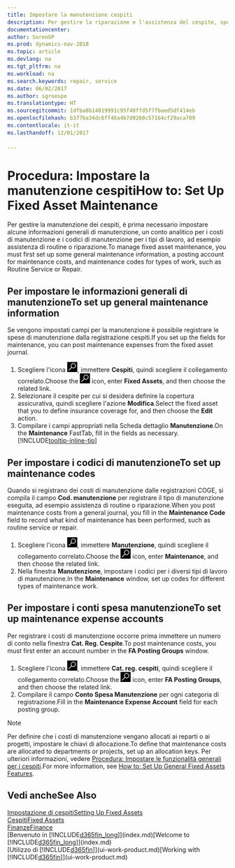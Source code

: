 ```yaml
---
title: Impostare la manutenzione cespiti
description: Per gestire la riparazione e l'assistenza del cespite, specificare le informazioni di manutenzione generali, i codici per il tipo di lavoro e un conto registrazione per i costi.
documentationcenter: 
author: SorenGP
ms.prod: dynamics-nav-2018
ms.topic: article
ms.devlang: na
ms.tgt_pltfrm: na
ms.workload: na
ms.search.keywords: repair, service
ms.date: 06/02/2017
ms.author: sgroespe
ms.translationtype: HT
ms.sourcegitcommit: 1dfba8b14019991c95f40ffd5f7fbaed5df414eb
ms.openlocfilehash: b3776a34dc6ff46a4b7d9260c57164cf29aca709
ms.contentlocale: it-it
ms.lasthandoff: 12/01/2017

---
```

# <a name="how-to-set-up-fixed-asset-maintenance"></a><span data-ttu-id="88542-103">Procedura: Impostare la manutenzione cespiti</span><span class="sxs-lookup"><span data-stu-id="88542-103">How to: Set Up Fixed Asset Maintenance</span></span>
<span data-ttu-id="88542-104">Per gestire la manutenzione dei cespiti, è prima necessario impostare alcune informazioni generali di manutenzione, un conto analitico per i costi di manutenzione e i codici di manutenzione per i tipi di lavoro, ad esempio assistenza di routine o riparazione.</span><span class="sxs-lookup"><span data-stu-id="88542-104">To manage fixed asset maintenance, you must first set up some general maintenance information, a posting account for maintenance costs, and maintenance codes for types of work, such as Routine Service or Repair.</span></span>

## <a name="to-set-up-general-maintenance-information"></a><span data-ttu-id="88542-105">Per impostare le informazioni generali di manutenzione</span><span class="sxs-lookup"><span data-stu-id="88542-105">To set up general maintenance information</span></span>
<span data-ttu-id="88542-106">Se vengono impostati campi per la manutenzione è possibile registrare le spese di manutenzione dalla registrazione cespiti.</span><span class="sxs-lookup"><span data-stu-id="88542-106">If you set up the fields for maintenance, you can post maintenance expenses from the fixed asset journal.</span></span>

1. <span data-ttu-id="88542-107">Scegliere l'icona ![Cerca pagina o report](media/ui-search/search_small.png "icona Cerca pagina o report"), immettere **Cespiti**, quindi scegliere il collegamento correlato.</span><span class="sxs-lookup"><span data-stu-id="88542-107">Choose the ![Search for Page or Report](media/ui-search/search_small.png "Search for Page or Report icon") icon, enter **Fixed Assets**, and then choose the related link.</span></span>
2. <span data-ttu-id="88542-108">Selezionare il cespite per cui si desidera definire la copertura assicurativa, quindi scegliere l'azione **Modifica**.</span><span class="sxs-lookup"><span data-stu-id="88542-108">Select the fixed asset that you to define insurance coverage for, and then choose the **Edit** action.</span></span>
3. <span data-ttu-id="88542-109">Compilare i campi appropriati nella Scheda dettaglio **Manutenzione**.</span><span class="sxs-lookup"><span data-stu-id="88542-109">On the **Maintenance** FastTab, fill in the fields as necessary.</span></span> [!INCLUDE[tooltip-inline-tip](includes/tooltip-inline-tip_md.md)]

## <a name="to-set-up-maintenance-codes"></a><span data-ttu-id="88542-110">Per impostare i codici di manutenzione</span><span class="sxs-lookup"><span data-stu-id="88542-110">To set up maintenance codes</span></span>
<span data-ttu-id="88542-111">Quando si registrano dei costi di manutenzione dalle registrazioni COGE, si compila il campo **Cod. manutenzione** per registrare il tipo di manutenzione eseguita, ad esempio assistenza di routine o riparazione.</span><span class="sxs-lookup"><span data-stu-id="88542-111">When you post maintenance costs from a general journal, you fill in the **Maintenance Code** field to record what kind of maintenance has been performed, such as routine service or repair.</span></span>

1. <span data-ttu-id="88542-112">Scegliere l'icona ![Cerca pagina o report](media/ui-search/search_small.png "icona Cerca pagina o report"), immettere **Manutenzione**, quindi scegliere il collegamento correlato.</span><span class="sxs-lookup"><span data-stu-id="88542-112">Choose the ![Search for Page or Report](media/ui-search/search_small.png "Search for Page or Report icon") icon, enter **Maintenance**, and then choose the related link.</span></span>
2. <span data-ttu-id="88542-113">Nella finestra **Manutenzione**, impostare i codici per i diversi tipi di lavoro di manutenzione.</span><span class="sxs-lookup"><span data-stu-id="88542-113">In the **Maintenance** window, set up codes for different types of maintenance work.</span></span>

## <a name="to-set-up-maintenance-expense-accounts"></a><span data-ttu-id="88542-114">Per impostare i conti spesa manutenzione</span><span class="sxs-lookup"><span data-stu-id="88542-114">To set up maintenance expense accounts</span></span>
<span data-ttu-id="88542-115">Per registrare i costi di manutenzione occorre prima immettere un numero di conto nella finestra **Cat. Reg. Cespite**.</span><span class="sxs-lookup"><span data-stu-id="88542-115">To post maintenance costs, you must first enter an account number in the **FA Posting Groups** window.</span></span>

1. <span data-ttu-id="88542-116">Scegliere l'icona ![Cerca pagina o report](media/ui-search/search_small.png "icona Cerca pagina o report"), immettere **Cat. reg. cespiti**, quindi scegliere il collegamento correlato.</span><span class="sxs-lookup"><span data-stu-id="88542-116">Choose the ![Search for Page or Report](media/ui-search/search_small.png "Search for Page or Report icon") icon, enter **FA Posting Groups**, and then choose the related link.</span></span>
2. <span data-ttu-id="88542-117">Compilare il campo **Conto Spesa Manutenzione** per ogni categoria di registrazione.</span><span class="sxs-lookup"><span data-stu-id="88542-117">Fill in the **Maintenance Expense Account** field for each posting group.</span></span>

> [!NOTE]  
>   <span data-ttu-id="88542-118">Per definire che i costi di manutenzione vengano allocati ai reparti o ai progetti, impostare le chiavi di allocazione.</span><span class="sxs-lookup"><span data-stu-id="88542-118">To define that maintenance costs are allocated to departments or projects, set up an allocation keys.</span></span> <span data-ttu-id="88542-119">Per ulteriori informazioni, vedere [Procedura: Impostare le funzionalità generali per i cespiti](fa-how-setup-general.md).</span><span class="sxs-lookup"><span data-stu-id="88542-119">For more information, see [How to: Set Up General Fixed Assets Features](fa-how-setup-general.md).</span></span>

## <a name="see-also"></a><span data-ttu-id="88542-120">Vedi anche</span><span class="sxs-lookup"><span data-stu-id="88542-120">See Also</span></span>
[<span data-ttu-id="88542-121">Impostazione di cespiti</span><span class="sxs-lookup"><span data-stu-id="88542-121">Setting Up Fixed Assets</span></span>](fa-setup.md)  
[<span data-ttu-id="88542-122">Cespiti</span><span class="sxs-lookup"><span data-stu-id="88542-122">Fixed Assets</span></span>](fa-manage.md)  
[<span data-ttu-id="88542-123">Finanze</span><span class="sxs-lookup"><span data-stu-id="88542-123">Finance</span></span>](finance.md)  
<span data-ttu-id="88542-124">[Benvenuto in [!INCLUDE[d365fin_long](includes/d365fin_long_md.md)]](index.md)</span><span class="sxs-lookup"><span data-stu-id="88542-124">[Welcome to [!INCLUDE[d365fin_long](includes/d365fin_long_md.md)]](index.md)</span></span>  
<span data-ttu-id="88542-125">[Utilizzo di [!INCLUDE[d365fin](includes/d365fin_md.md)]](ui-work-product.md)</span><span class="sxs-lookup"><span data-stu-id="88542-125">[Working with [!INCLUDE[d365fin](includes/d365fin_md.md)]](ui-work-product.md)</span></span>

